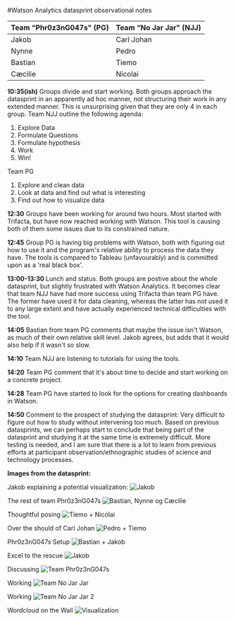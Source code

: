 #Watson Analytics datasprint observational notes

Team “Phr0z3nG047s" (PG) | Team “No Jar Jar" (NJJ)
-------- | --------
Jakob | Carl Johan
Nynne | Pedro
Bastian | Tiemo
Cæcilie | Nicolai

**10:35(ish)**
Groups divide and start working. Both groups approach the datasprint in an apparently ad hoc manner, not structuring their work 
in any extended manner. This is unsurprising given that they are only 4 in each group. Team NJJ outline the following agenda:
1. Explore Data
2. Formulate Questions
3. Formulate hypothesis
4. Work
5. Win!

Team PG 
1. Explore and clean data
2. Look at data and find out what is interesting
3. Find out how to visualize data

**12:30**
Groups have been working for around two hours. Most started with Trifacta, but have now reached working with Watson. 
This tool is causing both of them some issues due to its constrained nature. 

**12:45**
Group PG is having big problems with Watson, both with figuring out how to use it and the program's relative ability to process the data 
they have. The tools is compared to Tableau (unfavourably) and is committed upon as a 'real black box'. 

**13:00-13:30**
Lunch and status. Both groups are postive about the whole datasprint, but slightly frustrated with Watson Analytics. It becomes clear that 
team NJJ have had more success using Trifacta than team PG have. The former have used it for data cleaning, whereas the latter has not used
it to any large extent and have actually experienced technical difficulties with the tool. 

**14:05**
Bastian from team PG comments that maybe the issue isn't Watson, as much of their own relative skill level. Jakob agrees, but adds 
that it would also help if it wasn't so slow. 

**14:10**
Team NJJ are listening to tutorials for using the tools. 

**14:20**
Team PG comment that it's about time to decide and start working on a concrete project.

**14:28**
Team PG have started to look for the options for creating dashboards in Watson. 

**14:50**
Comment to the prospect of studying the datasprint: Very difficult to figure out how to study without intervening too much. Based on previous datasprints, we can perhaps start to conclude that being part of the datasprint and studying it at the same time is extremely difficult. More testing is needed, and I am sure that there is a lot to learn from previous efforts at participant observation/ethnographic studies of science and technology processes. 

**Images from the datasprint:**

Jakob explaining a potential visualization:
![Jakob](/images/DSC_0101.JPG)

The rest of team Phr0z3nG047s
![Bastian, Nynne og Cæcilie](/images/DSC_0102.JPG)

Thoughtful posing
![Tiemo + Nicolai](/images/DSC_0103.JPG)

Over the should of Carl Johan
![Pedro + Tiemo](/images/DSC_0104.JPG)

Phr0z3nG047s Setup
![Bastian + Jakob](/images/DSC_0105.JPG)

Excel to the rescue
![Jakob](/images/DSC_0107.JPG)

Discussing
![Team Phr0z3nG047s](/images/DSC_0108.JPG)

Working
![Team No Jar Jar](/images/DSC_0109.JPG)

Working
![Team No Jar Jar 2](/images/DSC_0110.JPG)

Wordcloud on the Wall
![Visualization](/images/DSC_0111.JPG)

